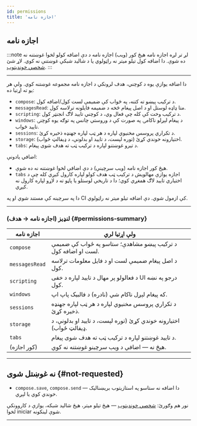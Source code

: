 ```yaml
---
id: permissions
title: 'اجازه نامه'
---
```


## اجازه نامه

:::note لږ تر لږه اجازه نامه
هیڅ کور (ویب) اجازه نامه د دې اضافه کولو لخوا غوښتنه نه ده شوې. دا اضافه کول تیلو میتر نه راټولوي یا د شالید شبکې غوښتنې نه کوي. لاړ شئ [شخصي خوندیتوب](privacy).
:::

---

دا اضافه یوازې یوه د کوچني، هدف لرونکي د اجازه نامه مجموعه غوښتنه کوي. ولې هر یو ته اړتیا ده:

- `compose`: د ترکیب پیښو ته کتنه، په ځواب کې ضمیمې لست کول/اضافه کول.
- `messagesRead`: متا ډاډه لوستل او د اصل پیغام څخه د ضمیمه فایلونه ترلاسه کول.
- `scripting`: د ترکیب وخت کې کله چې فعال وي، د کوچني تایید لاګ انجنټر کول.
- `windows`: د پیغام لېږلو ناکامۍ په صورت کې د وروستي چانس په توګه یوه کوچنۍ تایید ځواب.
- `sessions`: د تکراري پروسس مخنیوي لپاره د هر ټب لپاره جھنډه ذخیره کړئ.
- `storage`: اختیارونه خوندي کړئ (توره لېست، د تایید او بدلونې، د ډیفالټ ځواب).
- `tabs`: د تیرو غوښتنو لپاره د ترکیب ټب ته هدف شوی پیغام.

اضافي یادونې:

- هیڅ کور اجازه نامه (ویب سرچینې) د دې اضافي لخوا غوښتنه نه ده شوې.
- `tabs` اجازه یوازې مهالویش د ترکیب ټب هدف کولو لپاره کارول کیږي کله چې د اختیاري تایید لاګ همغږي کوي؛ دا د تاریخي لوستلو یا پاڼو ته د لاړو لپاره کارول نه کیږي.

دا په سرچینه کې مستند شوي او په CI کې ازمول شوي. دې اضافه تیلو میتر نه راټولوي.

---

### لنډیز (اجازه نامه → هدف) {#permissions-summary}

| اجازه نامه     | ولې اړتیا لري                                                      |
| -------------- | ------------------------------------------------------------------ |
| `compose`      | د ترکیب پیښو مشاهدې؛ ستاسو په ځواب کې ضمیمې لست او اضافه کول.      |
| `messagesRead` | د اصل پیغام ضمیمې لست او د فایل معلومات ترلاسه کول.                |
| `scripting`    | د فعالولو پر مهال د تایید لپاره د خفی UI درجو په نښه کول.          |
| `windows`      | که پیغام لېږل ناکام شي (نادره) د فالبیک پاپ اپ.                    |
| `sessions`     | د تکراري پروسس مخنیوي لپاره د هر ټب لپاره جھنډه ذخیره کړئ.         |
| `storage`      | اختیارونه خوندي کړئ (توره لېست، د تایید او بدلونې، د ډیفالټ ځواب). |
| `tabs`         | د تایید غوښتنو لپاره د ترکیب ټب ته هدف شوی پیغام.                  |
| (کور اجازه)    | هیڅ نه — اضافي د ویب سرچینو غوښتنه نه کوي.                         |

---

## نه غوښتل شوی {#not-requested}

- `compose.save`, `compose.send` — دا اضافه نه ستاسو په استازیتوب بریښنالیک خوندي کوي یا لېږي.

نور هم وګورئ: [شخصي خوندیتوب](privacy) — هیڅ تیلو میتر، هیڅ شالید شبکه، یوازې د کاروونکي لخوا iniciar شوې لینکونه.

---
